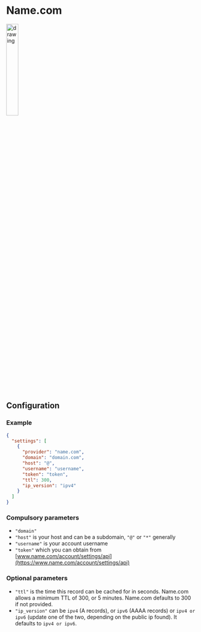 # Name.com

<img src="../readme/name.svg" alt="drawing" width="25%"/>

## Configuration

### Example

```json
{
  "settings": [
    {
      "provider": "name.com",
      "domain": "domain.com",
      "host": "@",
      "username": "username",
      "token": "token",
      "ttl": 300,
      "ip_version": "ipv4"
    }
  ]
}
```

### Compulsory parameters

- `"domain"`
- `"host"` is your host and can be a subdomain, `"@"` or `"*"` generally
- `"username"` is your account username
- `"token"` which you can obtain from [www.name.com/account/settings/api](https://www.name.com/account/settings/api)

### Optional parameters

- `"ttl"` is the time this record can be cached for in seconds. Name.com allows a minimum TTL of 300, or 5 minutes. Name.com defaults to 300 if not provided.
- `"ip_version"` can be `ipv4` (A records), or `ipv6` (AAAA records) or `ipv4 or ipv6` (update one of the two, depending on the public ip found). It defaults to `ipv4 or ipv6`.
